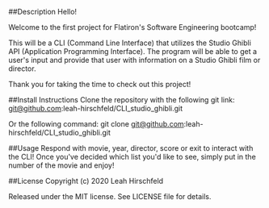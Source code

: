 ##Description
Hello!

Welcome to the first project for Flatiron's Software Engineering bootcamp!

This will be a CLI (Command Line Interface) that utilizes the Studio Ghibli
API (Application Programming Interface). The program will be able to get
a user's input and provide that user with information on a Studio Ghibli film
or director.

Thank you for taking the time to check out this project!

##Install Instructions
Clone the repository with the following git link: git@github.com:leah-hirschfeld/CLI_studio_ghibli.git

Or the following command:
git clone git@github.com:leah-hirschfeld/CLI_studio_ghibli.git

##Usage
Respond with movie, year, director, score or exit to interact with the CLI!
Once you've decided which list you'd like to see, simply put in the number of the movie and enjoy!

##License
Copyright (c) 2020 Leah Hirschfeld

Released under the MIT license. See LICENSE file for details.
